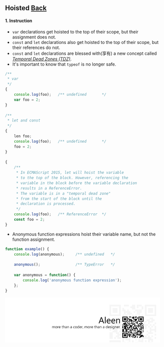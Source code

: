 ## Hoisted [**Back**](./../README.md)

#### 1. Instruction

- `var` declarations get hoisted to the top of their scope, but their assignment does not.
- `const` and `let` declarations also get hoisted to the top of their scope, but their references do not.
- `const` and `let` declarations are blessed with(享有) a new concept called [*Temporal Dead Zones (TDZ)*](https://developer.mozilla.org/en-US/docs/Web/JavaScript/Reference/Statements/let#Temporal_dead_zone_and_errors_with_let).
- It's important to know that `typeof` is no longer safe.

```js
/**
 * var
 */
{
    console.log(foo);   /** undefined       */
    var foo = 2;
}

/**
 * let and const
 */
{
    len foo;
    console.log(foo);   /** undefined       */
    foo = 2;
}
 
{
    /**
     * In ECMAScript 2015, let will hoist the variable
     * to the top of the block. However, referencing the 
     * variable in the block before the variable declaration 
     * results in a ReferenceError. 
     * The variable is in a "temporal dead zone"
     * from the start of the block until the
     * declaration is processed.
     */
    console.log(foo);   /** ReferenceError  */
    const foo = 2;
}
```

- Anonymous function expressions hoist their variable name, but not the function assignment.

```js
function example() {
    console.log(anonymous);     /** undefined   */
    
    anonymous();                /** TypeError   */
    
    var anonymous = function() {
        console.log('anonymous function expression');
    };
}
```

<a href="http://aleen42.github.io/" target="_blank" ><img src="./../pic/tail.gif"></a>
